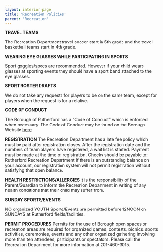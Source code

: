 ```yaml
---
layout: interior-page
title: 'Recreation Policies'
parent: 'Recreation'
---
```


**TRAVEL TEAMS**

The Recreation Department travel soccer start in 5th grade and the travel basketball teams start in 4th grade.

**WEARING EYE GLASSES WHILE PARTICIPATING IN SPORTS**

Sport goggles/specs are recommended. However if your child wears glasses at sporting events they should have a sport band attached to the eye glasses.

**SPORT ROSTER DRAFTS**

We do not take any requests for players to be on the same team, except for players when the request is for a relative.

**CODE OF CONDUCT**

The Borough of Rutherford has a “Code of Conduct” which is enforced when necessary.  The Code of Conduct may be found on the Borough Website [here](https://storage.googleapis.com/static.rutherford-nj.com/recreation/Recreation_Code_of_Conduct.pdf)

**REGISTRATION**
The Recreation Department has a late fee policy which must be paid after registration closes.  After the registration date and the numbers of team players have registered, a wait list is started.
Payment must be made at the time of registration. Checks should be payable to: Rutherford Recreation Department	
If there is an outstanding balance on your account, our registration system will not permit registration without satisfying that open balance.

**HEALTH RESTRICTIONS/ALLERGIES**
It is the responsibility of the Parent/Guardian to inform the Recreation Department in writing of any health conditions that their child may suffer from.

**SUNDAY SPORTS/EVENTS**

NO organized YOUTH Sports/Events are permitted before 12NOON on SUNDAYS at Rutherford fields/facilities.

**PERMIT PROCEDURES**
Permits for the use of Borough open spaces or recreation areas are required for organized games, contests, picnics, sports activities, ceremonies, events and any other organized gathering involving more than ten attendees, participants or spectators. Please call the Recreation Department for more information at 201-460-3015.

